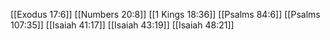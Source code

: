 [[Exodus 17:6]]
[[Numbers 20:8]]
[[1 Kings 18:36]]
[[Psalms 84:6]]
[[Psalms 107:35]]
[[Isaiah 41:17]]
[[Isaiah 43:19]]
[[Isaiah 48:21]]
